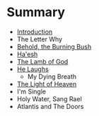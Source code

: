 # Summary

* [Introduction](README.md)
* The Letter Why
* [Behold, the Burning Bush](behold,_the_burning_bush.md)
* [Ha'esh](chapter1.md)
* [The Lamb of God](the_lamb_of_god.md)
* [He Laughs](he_laughs.md)
   * My Dying Breath
* [The Light of Heaven](the_light_of_heaven.md)
* I'm Single
* Holy Water, Sang Rael
* Atlantis and The Doors

